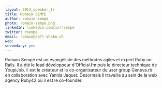 ```yaml
---
layout: 2013_speaker_fr
title: Romain SEMPE
author: romain-sempe
photo: romain-sempe.png
linkedIn: linkedin.com/in/rsempe
twitter: rsempe
email: romain@soft-shake.ch
web:
secondary: yes
---
```


Romain Sempé est un évangéliste des méthodes agiles et expert Ruby on Rails. Il a été le lead développeur d'Official.fm puis le directeur technique de YoupiJob. Il est le créateur et le co-organisateur du user group Geneva.rb en collaboration avec Yannis Jaquet.
Désormais il travaille au sein de la web agency Ruby42 où il est le co-founder.
